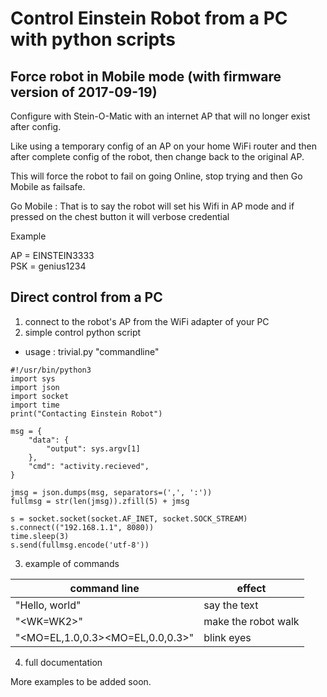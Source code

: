 # Control Einstein Robot from a PC with python scripts

## Force robot in Mobile mode (with firmware version of 2017-09-19)
Configure with Stein-O-Matic with an internet AP that will no longer exist after config.

Like using a temporary config of an AP on your home WiFi router and then after complete config of the robot, then change back to the original AP.

This will force  the robot to fail on going Online, stop trying and then Go Mobile as failsafe.

Go Mobile : That is to say the robot will set his Wifi in AP mode and if pressed on the chest button it will verbose credential

Example

AP = EINSTEIN3333\
PSK = genius1234

## Direct control from a PC
1. connect to the robot's AP from the WiFi adapter of your PC
2. simple control python script

  - usage : trivial.py "commandline"
```
#!/usr/bin/python3
import sys
import json
import socket
import time
print("Contacting Einstein Robot")

msg = {
    "data": {
        "output": sys.argv[1]
    },
    "cmd": "activity.recieved",
}

jmsg = json.dumps(msg, separators=(',', ':'))
fullmsg = str(len(jmsg)).zfill(5) + jmsg

s = socket.socket(socket.AF_INET, socket.SOCK_STREAM)
s.connect(("192.168.1.1", 8080))
time.sleep(3)
s.send(fullmsg.encode('utf-8'))
```
3. example of commands

| command line  |     effect    |
| --------------- | ------------- |
| "Hello, world"  | say the text  |
|  "<WK=WK2>" | make the robot walk  |
|  "<MO=EL,1.0,0.3><PM><MO=EL,0.0,0.3>" | blink eyes  |

4. full documentation

More examples to be added soon.


